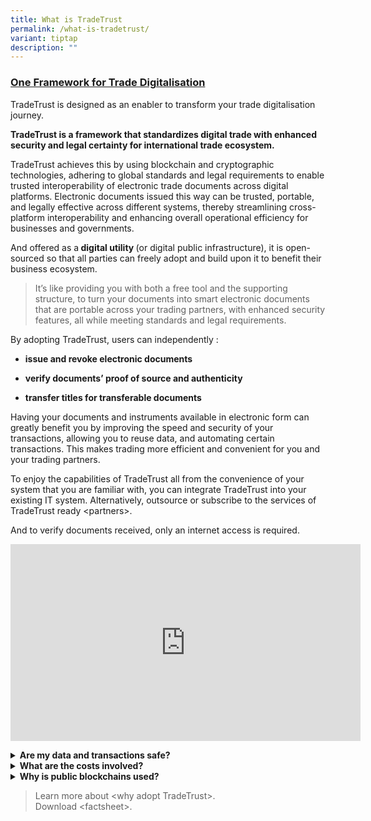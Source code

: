 ```yaml
---
title: What is TradeTrust
permalink: /what-is-tradetrust/
variant: tiptap
description: ""
---
```

<h3><strong><u>One Framework for Trade Digitalisation</u></strong></h3>
<p>TradeTrust is designed as an enabler to transform your trade digitalisation
journey.</p>
<p><strong>TradeTrust is a framework that standardizes digital trade with enhanced security and legal certainty for international trade ecosystem.</strong>
</p>
<p>TradeTrust achieves this by using blockchain and cryptographic technologies,
adhering to global standards and legal requirements to enable trusted interoperability
of electronic trade documents across digital platforms. Electronic documents
issued this way can be trusted, portable, and legally effective across
different systems, thereby streamlining cross-platform interoperability
and enhancing overall operational efficiency for businesses and governments.</p>
<p>And offered as a<strong> digital utility </strong>(or digital public infrastructure),
it is open-sourced so that all parties can freely adopt and build upon
it to benefit their business ecosystem.</p>
<blockquote>
<p>It’s like providing you with both a free tool and the supporting structure,
to turn your documents into smart electronic documents that are portable
across your trading partners, with enhanced security features, all while
meeting standards and legal requirements.</p>
</blockquote>
<p>By adopting TradeTrust, users can independently :</p>
<ul data-tight="true" class="tight">
<li>
<p><strong>issue and revoke electronic documents</strong>
</p>
</li>
<li>
<p><strong>verify documents’ proof of source and authenticity</strong>
</p>
</li>
<li>
<p><strong>transfer titles for transferable documents</strong>
</p>
</li>
</ul>
<p>Having your documents and instruments available in electronic form can
greatly benefit you by improving the speed and security of your transactions,
allowing you to reuse data, and automating certain transactions. This makes
trading more efficient and convenient for you and your trading partners.</p>
<p>To enjoy the capabilities of TradeTrust all from the convenience of your
system that you are familiar with, you can integrate TradeTrust into your
existing IT system. Alternatively, outsource or subscribe to the services
of TradeTrust ready &lt;partners&gt;.</p>
<p>And to verify documents received, only an internet access is required.</p>
<p></p>
<div class="iframe-wrapper">
<iframe height="315" width="560" allowfullscreen="true" frameborder="0" src="https://www.youtube.com/embed/-YD21elPXxs?si=SiP7FweDc7l28yxW"></iframe>
</div>
<p></p>
<div data-type="detailGroup" class="isomer-accordion isomer-accordion-white">
<details class="isomer-details">
<summary><strong>Are my data and transactions safe?</strong>
</summary>
<div data-type="detailsContent" class="isomer-details-content">
<p>Your data resides in the electronic document files generated and is not
written into the public blockchain so as to preserves data confidentiality.
Only the title ownership is recorded on one of the selected blockchain
for title documents.</p>
<p></p>
<p>And the security and reliability of TradeTrust is ensured through the
vulnerability assessment and penetration testing of the Smart Contract
Code conducted by a third-party specialist, Ernst &amp; Young.</p>
</div>
</details>
<details class="isomer-details">
<summary><strong>What are the costs involved?</strong>
</summary>
<div data-type="detailsContent" class="isomer-details-content">
<p>TradeTrust is free for all to use, and anyone can implement it using the
set of pre-built software components.</p>
<p></p>
<p>Other costs may include outsource fee for the integration of TradeTrust
into your IT system and/or subscription service from TradeTrust ready &lt;partners&gt;.</p>
<p></p>
<p>And depending on your role in the supply chain, transaction costs such
as blockchain gas fees may apply. Below are the estimated fees (USD) computed
as at 2 Feb 2023 for a typical series of transactions from the issuance
to surrender of electronic bill of lading (<em>costs distributed among different stakeholders)</em>:</p>
<ul data-tight="true" class="tight">
<li>
<p>Estimated Fees on Ethereum: &lt; USD $20</p>
</li>
<li>
<p>Estimated Fees on Polygon: &lt; USD $0.16</p>
</li>
</ul>
<p></p>
<p>Reach out to us to learn more about the costs and what you can save on
manual processing and courier costs by going digital.</p>
</div>
</details>
<details class="isomer-details">
<summary><strong>Why is public blockchains used?</strong>
</summary>
<div data-type="detailsContent" class="isomer-details-content">
<p>TradeTrust utilizes public Blockchain or Distributed Ledger Technology
to demonstrate provenance, essential for the legitimacy of documents such
as Bills of Lading. Non-Fungible Tokens (NFTs) are used to ensure the singularity
of the record for transferable documents, with blockchain recording the
NFT transactions to electronically endorse and transfer the ownership of
a document among stakeholders along a trade flow. This choice was deliberate
to <strong>eliminate the need for a central authority</strong> or body to
govern the network and gatekeep participation, allowing for an open and
interoperable system for all international parties to participate seamlessly.</p>
<p></p>
</div>
</details>
</div>
<p></p>
<blockquote>
<p>Learn more about &lt;why adopt TradeTrust&gt;.
<br>Download &lt;factsheet&gt;.</p>
</blockquote>
<p></p>